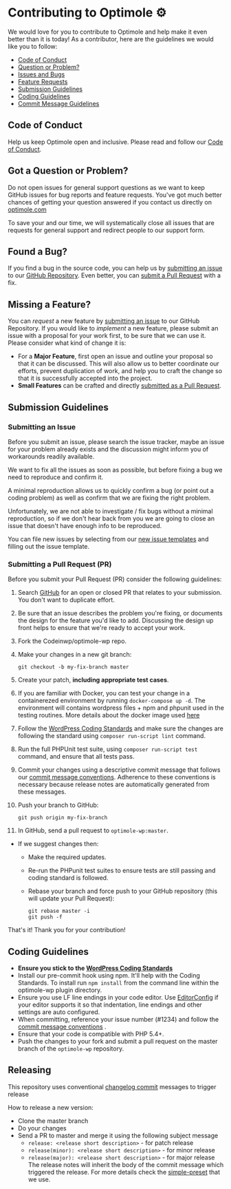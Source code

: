 # Contributing to Optimole ⚙

We would love for you to contribute to Optimole and help make it even better than it is
today! As a contributor, here are the guidelines we would like you to follow:

 - [Code of Conduct](#coc)
 - [Question or Problem?](#question)
 - [Issues and Bugs](#issue)
 - [Feature Requests](#feature)
 - [Submission Guidelines](#submit)
 - [Coding Guidelines](#rules)
 - [Commit Message Guidelines](#commit) 

## <a name="coc"></a> Code of Conduct
Help us keep Optimole open and inclusive. Please read and follow our [Code of Conduct](https://github.com/Codeinwp/optimole-wp/blob/master/CODE_OF_CONDUCT.md).

## <a name="question"></a> Got a Question or Problem?

Do not open issues for general support questions as we want to keep GitHub issues for bug reports and feature requests. You've got much better chances of getting your question answered if you contact us directly on [optimole.com](https://optimole.com)

To save your and our time, we will systematically close all issues that are requests for general support and redirect people to our support form.
 
## <a name="issue"></a> Found a Bug?
If you find a bug in the source code, you can help us by
[submitting an issue](#submit-issue) to our [GitHub Repository](https://github.com/Codeinwp/optimole-wp). Even better, you can
[submit a Pull Request](#submit-pr) with a fix.

## <a name="feature"></a> Missing a Feature?
You can *request* a new feature by [submitting an issue](#submit-issue) to our GitHub
Repository. If you would like to *implement* a new feature, please submit an issue with
a proposal for your work first, to be sure that we can use it.
Please consider what kind of change it is:

* For a **Major Feature**, first open an issue and outline your proposal so that it can be
discussed. This will also allow us to better coordinate our efforts, prevent duplication of work,
and help you to craft the change so that it is successfully accepted into the project.
* **Small Features** can be crafted and directly [submitted as a Pull Request](#submit-pr).

## <a name="submit"></a> Submission Guidelines

### <a name="submit-issue"></a> Submitting an Issue

Before you submit an issue, please search the issue tracker, maybe an issue for your problem already exists and the discussion might inform you of workarounds readily available.

We want to fix all the issues as soon as possible, but before fixing a bug we need to reproduce and confirm it.  

A minimal reproduction allows us to quickly confirm a bug (or point out a coding problem) as well as confirm that we are fixing the right problem.

Unfortunately, we are not able to investigate / fix bugs without a minimal reproduction, so if we don't hear back from you we are going to close an issue that doesn't have enough info to be reproduced.

You can file new issues by selecting from our [new issue templates](https://github.com/Codeinwp/optimole-wp/issues/new/choose) and filling out the issue template.


### <a name="submit-pr"></a> Submitting a Pull Request (PR)
Before you submit your Pull Request (PR) consider the following guidelines:

1. Search [GitHub](https://github.com/Codeinwp/optimole-wp/pulls) for an open or closed PR
  that relates to your submission. You don't want to duplicate effort.
1. Be sure that an issue describes the problem you're fixing, or documents the design for the feature you'd like to add.
  Discussing the design up front helps to ensure that we're ready to accept your work. 
1. Fork the Codeinwp/optimole-wp repo.
1. Make your changes in a new git branch:

     ```shell
     git checkout -b my-fix-branch master
     ```

1. Create your patch, **including appropriate test cases**. 
1. If you are familiar with Docker, you can test your change in a containerezed environment by running `docker-compose up -d`. The environment will contains wordpress files + npm and phpunit used in the testing routines. More details about the docker image used [here](https://github.com/HardeepAsrani/pirate-brewery) 
1. Follow the [WordPress Coding Standards](https://make.wordpress.org/core/handbook/best-practices/coding-standards/php/) and make sure the changes are following the standard using `composer run-script lint` command.
1. Run the full PHPUnit test suite, using `composer run-script test` command, and ensure that all tests pass.
1. Commit your changes using a descriptive commit message that follows our
  [commit message conventions](#commit). Adherence to these conventions
  is necessary because release notes are automatically generated from these messages.
1. Push your branch to GitHub:

    ```shell
    git push origin my-fix-branch
    ```

1. In GitHub, send a pull request to `optimole-wp:master`.
* If we suggest changes then:
  * Make the required updates.
  * Re-run the PHPunit test suites to ensure tests are still passing and coding standard is followed.
  * Rebase your branch and force push to your GitHub repository (this will update your Pull Request):

    ```shell
    git rebase master -i
    git push -f
    ```

That's it! Thank you for your contribution!

## <a name="rules"></a> Coding Guidelines 

- **Ensure you stick to the [WordPress Coding Standards](https://make.wordpress.org/core/handbook/best-practices/coding-standards/php/)**
- Install our pre-commit hook using npm. It'll help with the Coding Standards. To install run `npm install` from the command line within the optimole-wp plugin directory.
- Ensure you use LF line endings in your code editor. Use [EditorConfig](http://editorconfig.org/) if your editor supports it so that indentation, line endings and other settings are auto configured.
- When committing, reference your issue number (#1234) and follow the [commit message conventions](#commit) .
- Ensure that your code is compatible with PHP 5.4+.
- Push the changes to your fork and submit a pull request on the master branch of the `optimole-wp` repository.

## Releasing

This repository uses conventional [changelog commit](https://github.com/Codeinwp/conventional-changelog-simple-preset) messages to trigger release 

How to release a new version:

- Clone the master branch
- Do your changes
- Send a PR to master and merge it using the following subject message
  - `release: <release short description>` - for patch release
  - `release(minor): <release short description>` - for minor release
  - `release(major): <release short description>` - for major release
The release notes will inherit the body of the commit message which triggered the release. For more details check the [simple-preset](https://github.com/Codeinwp/conventional-changelog-simple-preset) that we use.